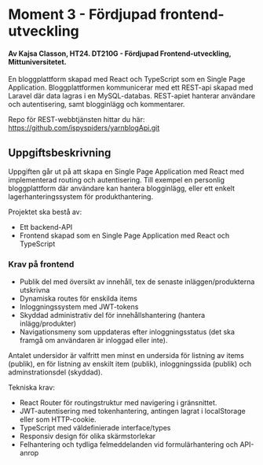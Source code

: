 # Moment 3 - Fördjupad frontend-utveckling
#### Av Kajsa Classon, HT24. DT210G - Fördjupad Frontend-utveckling, Mittuniversitetet.

En bloggplattform skapad med React och TypeScript som en Single Page Application. Bloggplattformen kommunicerar med ett REST-api skapad med Laravel där data lagras i en MySQL-databas. REST-apiet hanterar användare och autentisering, samt blogginlägg och kommentarer.

Repo för REST-webbtjänsten hittar du här: https://github.com/ispyspiders/yarnblogApi.git

## Uppgiftsbeskrivning
Uppgiften går ut på att skapa en Single Page Application med React med implementerad routing och autentisering. Till exempel en personlig bloggplattform där användare kan hantera blogginlägg, eller ett enkelt lagerhanteringssystem för produkthantering. 

Projektet ska bestå av:
* Ett backend-API
* Frontend skapad som en Single Page Application med React och TypeScript

### Krav på frontend
* Publik del med översikt av innehåll, tex de senaste inläggen/produkterna utskrivna
* Dynamiska routes för enskilda items
* Inloggningssystem med JWT-tokens
* Skyddad administrativ del för innehållshantering (hantera inlägg/produkter)
* Navigationsmeny som uppdateras efter inloggningsstatus (det ska framgå om användaren är inloggad eller inte).

Antalet undersidor är valfritt men minst en undersida för listning av items (publik), en för listning av enskilt item (publik), inloggningssida (publik) och adminstrationsdel (skyddad).

Tekniska krav:

* React Router för routingstruktur med navigering i gränsnittet.
* JWT-autentisering med tokenhantering, antingen lagrat i localStorage eller som HTTP-cookie.
* TypeScript med väldefinierade interface/types
* Responsiv design för olika skärmstorlekar
* Felhantering och tydliga felmeddelanden vid formulärhantering och API-anrop